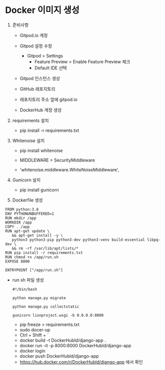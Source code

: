 <h1>Docker 이미지 생성</h1>

1. 준비사항

   * Gitpod.io 계정

   * Gitpod 설정 수정
     * Gitpod > Settings
       * Feature Preview > Enable Feature Preview 체크
       * Default IDE 선택

   

   * Gitpod 인스턴스 생성

   * GitHub 레포지토리

   * 레포지토리 주소 앞에 gitpod.io

   * DockerHub 계정 생성

   

2. requirements 설치

   * pip install -r requirements.txt

   

3. Whitenoise 설치

   * pip install whitenoise

   * MIDDLEWARE > SecurityMiddleware

   * 'whitenoise.middleware.WhiteNoiseMiddleware',

   

4. Gunicorn 설치

   * pip install gunicorn

   

5. Dockerfile 생성

```
FROM python:3.8
ENV PYTHONUNBUFFERED=1
RUN mkdir /app
WORKDIR /app
COPY . /app
RUN apt-get update \
   && apt-get install -y \
   python3 python3-pip python3-dev python3-venv build-essential libpq-dev \
   && rm -rf /var/lib/apt/lists/*
RUN pip install -r requirements.txt
RUN chmod +x /app/run.sh
EXPOSE 8000

ENTRYPOINT ["/app/run.sh"]
```



* run sh 파일 생성

  ```
  #!/bin/bash
  
  python manage.py migrate
  
  python manage.py collectstatic
  
  gunicorn lionproject.wsgi -b 0.0.0.0:8000
  ```

  

  * pip freeze > requirements.txt 
  * sudo docer-up
  * Ctrl + Shift + `
  * docker build -t DockerHubld/django-app .
  * docker run -it -p 8000:8000 DockerHubld/django-app
  * docker login
  * docker push DockerHubld/django-app
  * https://hub.docker.com/r/DockerHubld/django-app 에서 확인